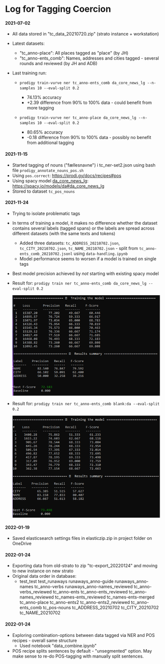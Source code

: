 # Log for Tagging Coercion



#### 2021-07-02

- All data stored in "tc_data_20210720.zip" (strato instance + workstation)

- Latest datasets:

  - "tc_anno-place": All places tagged as "place" (by JH)
  - "tc_anno-ents_comb": Names, addresses and cities tagged - several rounds and reviewed (by JH and ADB)

- Last training run:

  - `prodigy train-vurve ner tc_anno-ents_comb da_core_news_lg --n-samples 10 --eval-split 0.2`

    - 74.13% accuracy
    - +2.39 difference from 90% to 100% data - could benefit from more tagging

  - `prodigy train-vurve ner tc_anno-place da_core_news_lg --n-samples 10 --eval-split 0.2`

    - 80.65% accuracy
    - -0.18 difference from 90% to 100% data - possibly no benefit from additional tagging

    

#### 2021-11-15

- Started tagging of nouns ("fællesnavne") i tc_ner-set2.json using bash file `prodigy_annotate_nouns_pos.sh`
- Using `pos.correct`: https://prodi.gy/docs/recipes#pos 
- Using spacy model [da_core_news_lg](https://spacy.io/models/da#da_core_news_lg): https://spacy.io/models/da#da_core_news_lg
- Stored to dataset `tc_pos_nouns` 



#### 2021-11-24

- Trying to isolate problematic tags

- In terms of training a model, it makes no difference whether the dataset contains several labels (tagged spans) or the labels are spread across different datasets (with the same texts and tokens)

  - Added three datasets: `tc_ADDRESS_20210702.json`, `tc_CITY_20210702.json`, `tc_NAME_20210702.json` - split from `tc_anno-ents_comb_20210702.jsonl` using `data-handling.ipynb`
  - Model performance seems to worsen if a model is trained on single tags

- Best model precision achieved by *not* starting with existing spacy model

- Result for: `prodigy train ner tc_anno-ents_comb da_core_news_lg --eval-split 0.2`

  ![image-20211124163831736](./img/image-20211124163831736.png)

- Result for: `prodigy train ner tc_anno-ents_comb blank:da --eval-split 0.2`

  ![image-20211124164027029](./img/image-20211124164027029.png)


#### 2022-01-19

- Saved elasticsearch settings files in elasticzip.zip in project folder on OneDrive



#### 2022-01-24

- Exporting data from old-strato to zip "tc-export_20220124" and moving to new instance on new strato
- Original data order in database:
  - test_test
    test_runaways
    runaways_anno-guide
    runaways_anno-names
    tc_anno-verbs
    runaways_anno-names_reviewed
    tc_anno-verbs_reviewed
    tc_anno-ents
    tc_anno-ents_reviewed
    tc_anno-names_reviewed
    tc_names-ents_reviewed
    tc_names-ents-merged
    tc_anno-place
    tc_anno-ents2
    tc_anno-ents2_reviewed
    tc_anno-ents_comb
    tc_pos-nouns
    tc_ADDRESS_20210702
    tc_CITY_20210702
    tc_NAME_20210702



#### 2022-01-24

- Exploring combination-options between data tagged via NER and POS recipes - overall same structure
  - Used notebook "data_combine.ipynb"
- POS recipe splits sentences by default - "unsegmented" option. May make sense to re-do POS-tagging with manually split sentences.